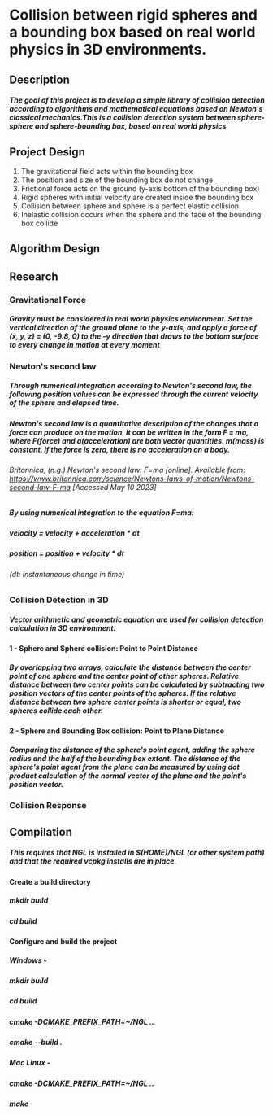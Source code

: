# Collision between rigid spheres and a bounding box based on real world physics in 3D environments.

## Description
##### The goal of this project is to develop a simple library of collision detection according to algorithms and mathematical equations based on Newton's classical mechanics.This is a collision detection system between sphere-sphere and sphere-bounding box, based on real world physics

## Project Design
1. The gravitational field acts within the bounding box
2. The position and size of the bounding box do not change
3. Frictional force acts on the ground (y-axis bottom of the bounding box)
4. Rigid spheres with initial velocity are created inside the bounding box
5. Collision between sphere and sphere is a perfect elastic collision
6. Inelastic collision occurs when the sphere and the face of the bounding box collide


## Algorithm Design


## Research
### Gravitational Force
##### Gravity must be considered in real world physics environment. Set the vertical direction of the ground plane to the y-axis, and apply a force of (x, y, z) = (0, -9.8, 0) to the -y direction that draws to the bottom surface to every change in motion at every moment

### Newton's second law
##### Through numerical integration according to Newton's second law, the following position values can be expressed through the current velocity of the sphere and elapsed time. 

##### Newton's second law is a quantitative description of the changes that a force can produce on the motion. It can be written in the form F = ma, where F(force) and a(acceleration) are both vector quantities. m(mass) is constant. If the force is zero, there is no acceleration on a body. 

###### Britannica, (n.g.) Newton's second law: F=ma [online]. Available from: https://www.britannica.com/science/Newtons-laws-of-motion/Newtons-second-law-F-ma [Accessed May 10 2023]

##### By using numerical integration to the equation F=ma:
##### velocity = velocity + acceleration * dt
##### position = position + velocity * dt

###### (dt: instantaneous change in time)


### Collision Detection in 3D
##### Vector arithmetic and geometric equation are used for collision detection calculation in 3D environment.

#### 1 - Sphere and Sphere collision: Point to Point Distance
##### By overlapping two arrays, calculate the distance between the center point of one sphere and the center point of other spheres. Relative distance between two center points can be calculated by subtracting two position vectors of the center points of the spheres. If the relative distance between two sphere center points is shorter or equal, two spheres collide each other. 



#### 2 - Sphere and Bounding Box collision: Point to Plane Distance
##### Comparing the distance of the sphere's point agent, adding the sphere radius and the half of the bounding box extent. The distance of the sphere's point agent from the plane can be measured by using dot product calculation of the normal vector of the plane and the point's position vector.


### Collision Response










## Compilation
##### This requires that NGL is installed in $(HOME)/NGL (or other system path) and that the required vcpkg installs are in place.


#### Create a build directory
##### mkdir build
##### cd build

#### Configure and build the project
##### Windows -
##### mkdir build
##### cd build
##### cmake -DCMAKE_PREFIX_PATH=~/NGL ..
##### cmake --build .

##### Mac Linux - 
##### cmake -DCMAKE_PREFIX_PATH=~/NGL ..
##### make

